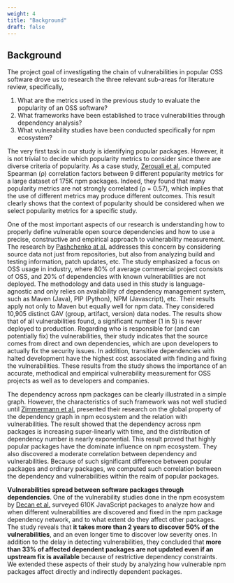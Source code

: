 ```yaml
---
weight: 4
title: "Background"
draft: false
---
```


## Background

The project goal of investigating the chain of vulnerabilities in popular OSS software drove us to research the three relevant sub-areas for literature review, specifically,

1. What are the metrics used in the previous study to evaluate the popularity of an OSS software?
1. What frameworks have been established to trace vulnerabilities through dependency analysis?
1. What vulnerability studies have been conducted specifically for npm ecosystem?

The very first task in our study is identifying popular packages. However, it is not trivial to decide which popularity metrics to consider since there are diverse criteria of popularity. As a case study, [Zerouali et al.](https://www.researchgate.net/profile/Gregorio-Robles/publication/330382560_On_the_Diversity_of_Software_Package_Popularity_Metrics_An_Empirical_Study_of_npm/links/5c47ae82a6fdccd6b5c182c7/On-the-Diversity-of-Software-Package-Popularity-Metrics-An-Empirical-Study-of-npm.pdf) computed Spearman (&rho;) correlation factors between 9 different popularity metrics for a large dataset of 175K npm packages. Indeed, they found that many popularity metrics are not strongly correlated (&rho; = 0.57), which implies that the use of different metrics may produce different outcomes. This result clearly shows that the context of popularity should be considered when we select popularity metrics for a specific study.

One of the most important aspects of our research is understanding how to properly define vulnerable open source dependencies and how to use a precise, constructive and empirical approach to vulnerability measurement. The research by [Pashchenko at al.](https://www.researchgate.net/profile/Antonino-Sabetta/publication/328089558_Vulnerable_open_source_dependencies_counting_those_that_matter/links/5bd88e2da6fdcc3a8db16906/Vulnerable-open-source-dependencies-counting-those-that-matter.pdf) addresses this concern by considering source data not just from repositories, but also from analyzing build and testing information, patch updates, etc. The study emphasized a focus on OSS usage in industry, where 80% of average commercial project consists of OSS, and 20% of dependencies with known vulnerabilities are not deployed. The methodology and data used in this study is language-agnostic and only relies on availability of dependency management system, such as Maven (Java), PIP (Python), NPM (Javascript), etc. Their results apply not only to Maven but equally well for npm data. They considered 10,905 distinct GAV (group, artifact, version) data nodes. The results show that of all vulnerabilities found, a significant number (1 in 5) is never deployed to production. Regarding who is responsible for (and can potentially fix) the vulnerabilities, their study indicates that the source comes from direct and own dependencies, which are upon developers to actually fix the security issues. In addition, transitive dependencies with halted development have the highest cost associated with finding and fixing the vulnerabilities. These results from the study shows the importance of an accurate, methodical and empirical vulnerability measurement for OSS projects as well as to developers and companies.

The dependency across npm packages can be clearly illustrated in a simple graph. However, the characteristics of such framework was not well studied until [Zimmermann et al.](https://www.usenix.org/system/files/sec19-zimmermann.pdf) presented their research on the global property of the dependency graph in npm ecosystem and the relation with vulnerabilities. The result showed that the dependency across npm packages is increasing super-linearly with time, and the distribution of dependency number is nearly exponential. This result proved that highly popular packages have the dominate influence on npm ecosystem. They also discovered a moderate correlation between dependency and vulnerabilities. Because of such significant difference between popular packages and ordinary packages, we computed such correlation between the dependency and vulnerabilities within the realm of popular packages.

**Vulnerabilities spread between software packages through dependencies**. One of the vulnerability studies done in the npm ecosystem by [Decan et al.](https://dl.acm.org/doi/pdf/10.1145/3196398.3196401) surveyed 610K JavaScript packages to analyze how and when different vulnerabilities are discovered and fixed in the npm package dependency network, and to what extent do they affect other packages. The study reveals that **it takes more than 2 years to discover 50% of the vulnerabilities**, and an even longer time to discover low severity ones. In addition to the delay in detecting vulnerabilities, they concluded that **more than 33% of affected dependent packages are not updated even if an upstream fix is available** because of restrictive dependency constraints. We extended these aspects of their study by analyzing how vulnerable npm packages affect directly and indirectly dependent packages.
